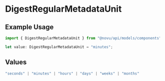 # DigestRegularMetadataUnit

## Example Usage

```typescript
import { DigestRegularMetadataUnit } from "@novu/api/models/components";

let value: DigestRegularMetadataUnit = "minutes";
```

## Values

```typescript
"seconds" | "minutes" | "hours" | "days" | "weeks" | "months"
```